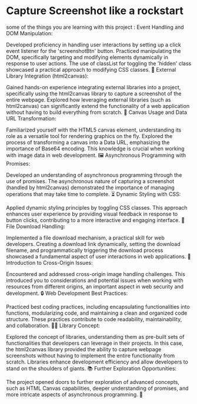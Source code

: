 # Capture Screenshot like a rockstart

some of the things you are learning with this project :
Event Handling and DOM Manipulation:

Developed proficiency in handling user interactions by setting up a click event listener for the 'screenshotBtn' button.
Practiced manipulating the DOM, specifically targeting and modifying elements dynamically in response to user actions. The use of classList for toggling the 'hidden' class showcased a practical approach to modifying CSS classes. 🎨
External Library Integration (html2canvas):

Gained hands-on experience integrating external libraries into a project, specifically using the html2canvas library to capture a screenshot of the entire webpage.
Explored how leveraging external libraries (such as html2canvas) can significantly extend the functionality of a web application without having to build everything from scratch. 🚀
Canvas Usage and Data URL Transformation:

Familiarized yourself with the HTML5 canvas element, understanding its role as a versatile tool for rendering graphics on the fly.
Explored the process of transforming a canvas into a Data URL, emphasizing the importance of Base64 encoding. This knowledge is crucial when working with image data in web development. 🖼️
Asynchronous Programming with Promises:

Developed an understanding of asynchronous programming through the use of promises. The asynchronous nature of capturing a screenshot (handled by html2canvas) demonstrated the importance of managing operations that may take time to complete. ⏳
Dynamic Styling with CSS:

Applied dynamic styling principles by toggling CSS classes. This approach enhances user experience by providing visual feedback in response to button clicks, contributing to a more interactive and engaging interface. 🌈
File Download Handling:

Implemented a file download mechanism, a practical skill for web developers. Creating a download link dynamically, setting the download filename, and programmatically triggering the download process showcased a fundamental aspect of user interactions in web applications. 📁
Introduction to Cross-Origin Issues:

Encountered and addressed cross-origin image handling challenges. This introduced you to considerations and potential issues when working with resources from different origins, an important aspect in web security and development. 🔒
Web Development Best Practices:

Practiced best coding practices, including encapsulating functionalities into functions, modularizing code, and maintaining a clean and organized code structure. These practices contribute to code readability, maintainability, and collaboration. 👩‍💻
Library Concept:

Explored the concept of libraries, understanding them as pre-built sets of functionalities that developers can leverage in their projects. In this case, the html2canvas library provided the ability to capture webpage screenshots without having to implement the entire functionality from scratch. Libraries enhance development efficiency and allow developers to stand on the shoulders of giants. 📚
Further Exploration Opportunities:

The project opened doors to further exploration of advanced concepts, such as HTML Canvas capabilities, deeper understanding of promises, and more intricate aspects of asynchronous programming. 🚪
